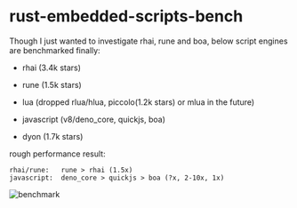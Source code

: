 # rust-embedded-scripts-bench

Though I just wanted to investigate rhai, rune and boa, below script engines are benchmarked finally:

- rhai (3.4k stars)

- rune (1.5k stars)

- lua (dropped rlua/hlua, piccolo(1.2k stars) or mlua in the future)

- javascript (v8/deno_core, quickjs, boa)

- dyon (1.7k stars)


rough performance result:

```text
rhai/rune:   rune > rhai (1.5x)
javascript:  deno_core > quickjs > boa (?x, 2-10x, 1x)
```
![benchmark](./docs/violin_2023.svg)

